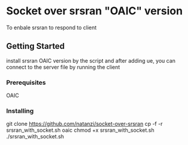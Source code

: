 # Socket over srsran "OAIC" version

To enbale srsran to respond to client
## Getting Started

install srsran OAIC version by the script and after adding ue, you can connect to the server file by running the client
### Prerequisites
OAIC

### Installing
git clone https://github.com/natanzi/socket-over-srsran
cp -f -r srsran_with_socket.sh oaic
chmod +x srsran_with_socket.sh
./srsran_with_socket.sh

